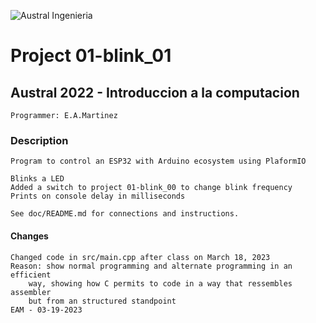 ![Austral Ingenieria](https://encrypted-tbn0.gstatic.com/images?q=tbn%3AANd9GcQooGo7vQn4t9-6Bt46qZF-UY4_QFpYOeh7kVWzwpr_lbLr5wka)

# Project 01-blink_01

##  Austral 2022 - Introduccion a la computacion 
    
    Programmer: E.A.Martinez

### Description

    Program to control an ESP32 with Arduino ecosystem using PlaformIO

    Blinks a LED
    Added a switch to project 01-blink_00 to change blink frequency
    Prints on console delay in milliseconds

    See doc/README.md for connections and instructions.

#### Changes
    
    Changed code in src/main.cpp after class on March 18, 2023
    Reason: show normal programming and alternate programming in an efficient
        way, showing how C permits to code in a way that ressembles assembler
        but from an structured standpoint
    EAM - 03-19-2023
    

